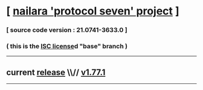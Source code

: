 
# [ [nailara 'protocol seven' project](http://nailara.network/) ]

### [ source code version : 21.0741-3633.0 ]

### ( this is the [ISC license](license)d "base" branch )
---
## current [release](https://github.com/taekiten/nailara/releases) \\\\// [v1.77.1](https://github.com/taekiten/nailara/releases/tag/v1.77.1)
---
